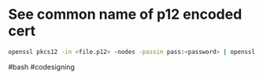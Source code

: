 # See common name of p12 encoded cert

```sh
openssl pkcs12 -in <file.p12> -nodes -passin pass:<password> | openssl x509 -noout -subject | awk -F'[=/]' '{print $6}'`.strip`
```

#bash #codesigning 